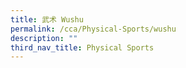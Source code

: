 ```yaml
---
title: 武术 Wushu
permalink: /cca/Physical-Sports/wushu
description: ""
third_nav_title: Physical Sports
---
```

